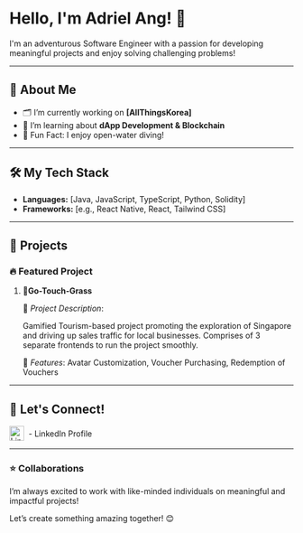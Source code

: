 # Hello, I'm **Adriel Ang**! 👋

I'm an adventurous Software Engineer with a passion for developing meaningful projects and enjoy solving challenging problems!

---

## 👾 About Me 

- 🗂️ I’m currently working on **[AllThingsKorea]**
- 🌱 I’m learning about **dApp Development & Blockchain**
- 🤿 Fun Fact: I enjoy open-water diving!

---

## 🛠️ My Tech Stack

- **Languages:** [Java, JavaScript, TypeScript, Python, Solidity]
- **Frameworks:** [e.g., React Native, React, Tailwind CSS]

---

## 📂 Projects

### 🔥 Featured Project

1. 🍃**Go-Touch-Grass**
   
   📝 *Project Description*:
   
   Gamified Tourism-based project promoting the exploration of Singapore and driving up sales traffic for local businesses.
   Comprises of 3 separate frontends to run the project smoothly.
   
   🌟 *Features*: Avatar Customization, Voucher Purchasing, Redemption of Vouchers  


---


## 🤝 Let's Connect!

<a href="https://www.linkedin.com/in/adriel-ang-640047204" target="blank" style="display: inline-flex; align-items: center; text-decoration: none;">
  <img src="https://cdn-icons-png.flaticon.com/512/174/174857.png" alt="LinkedIn" width="26" height="26" style="vertical-align: middle; margin-right: 8px;" />
  <span>- LinkedIn Profile </span>
</a>

---

### ⭐ Collaborations

 I’m always excited to work with like-minded individuals on meaningful and impactful projects! 
 
 Let’s create something amazing together! 😊
